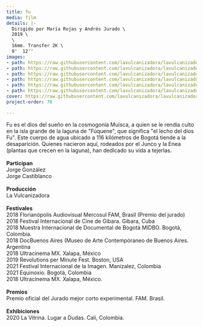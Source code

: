 ```yaml
---
title: fu
media: film
details: |-
  Dirigido por María Rojas y Andrés Jurado \
  2019 \
  \
  16mm. Transfer 2K \
  9'  12''
images:
- path: https://raw.githubusercontent.com/lavulcanizadora/lavulcanizadora/main/uploads/fu/fu-1.jpg
- path: https://raw.githubusercontent.com/lavulcanizadora/lavulcanizadora/main/uploads/fu/fu-2.jpg
- path: https://raw.githubusercontent.com/lavulcanizadora/lavulcanizadora/main/uploads/fu/fu-3.jpg
- path: https://raw.githubusercontent.com/lavulcanizadora/lavulcanizadora/main/uploads/fu/fu-4.jpg
- path: https://raw.githubusercontent.com/lavulcanizadora/lavulcanizadora/main/uploads/fu/fu-5.jpg
- path: https://raw.githubusercontent.com/lavulcanizadora/lavulcanizadora/main/uploads/fu/fu-6.jpg
cover: https://raw.githubusercontent.com/lavulcanizadora/lavulcanizadora/main/uploads/project-covers/fu-cover.png
project-order: 70

---
```

Fu es el dios del sueño en la cosmogonía Muísca, a quien se le rendía culto en la isla grande de la laguna de "Fúquene", que significa "el lecho del dios Fu". Este cuerpo de agua ubicado a 116 kilómetros de Bogotá tiende a la desaparición. Quienes nacieron aquí, rodeados por el Junco y la Enea (plantas que crecen en la laguna), han dedicado su vida a tejerlas.
<br>
<br>
**Participan**<br>
Jorge González<br>
Jorge Castiblanco
<br>
<br>
**Producción**<br>
La Vulcanizadora
<br>
<br>
**Festivales**<br>
2018 Florianópolis Audiovisual Mercosul FAM, Brasil (Premio del jurado)<br>
2018 Festival Internacional de Cine de Gibara. Gibara, Cuba<br>
2018 Muestra Internacional de Documental de Bogotá MIDBO. Bogotá, Colombia.<br>
2018 DocBuenos Aires (Museo de Arte Contempóraneo de Buenos Aires. Argentina<br>
2018 Ultracinema MX. Xalapa, México<br>
2019 Revolutions per Minute Fest. Boston, USA<br>
2021 Festival Internacional de la Imagen. Manizalez, Colombia<br>
2021 Equinoxio. Bogotá, Colombia<br>
2018 Ultracinema MX. Xalapa, México.
<br>
<br>
**Premios**<br>
Premio oficial del Jurado mejor corto experimental. FAM. Brasil.
<br>
<br>
**Exhibiciones**<br>
2020 La Vitrina. Lugar a Dudas. Cali, Colombia.
